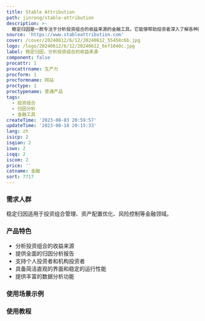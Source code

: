```yaml
---
title: Stable Attribution
path: jinrong/stable-attribution
description: >-
  稳定归因是一款专注于分析投资组合的收益来源的金融工具。它能够帮助投资者深入了解各种因素对投资组合收益的贡献度，并提供全面的归因分析报告。该产品具有简洁直观的界面、稳定的运行性能和丰富的数据分析功能。定价灵活，适用于个人投资者和机构投资者。定位于提升投资者的投资决策能力和投资组合管理效果。
source: 'https://www.stableattribution.com'
cover: /cover/20240612/6/12/20240612_55458c6b.jpg
logo: /logo/20240612/6/12/20240612_6ef1040c.jpg
label: 稳定归因，分析投资组合的收益来源
component: false
procattr: 1
procattrname: 生产力
procform: 1
procformname: 网站
proctype: 1
proctypename: 普通产品
tags:
  - 投资组合
  - 归因分析
  - 金融工具
createTime: '2023-08-03 20:59:57'
updateTime: '2023-08-18 20:15:33'
lang: zh
isicp: 2
isqian: 2
iswx: 2
isqq: 2
iscom: 2
price: ''
catname: 金融
sort: 7717
---
```




### 需求人群
稳定归因适用于投资组合管理、资产配置优化、风险控制等金融领域。

### 产品特色
- 分析投资组合的收益来源
- 提供全面的归因分析报告
- 支持个人投资者和机构投资者
- 具备简洁直观的界面和稳定的运行性能
- 提供丰富的数据分析功能

### 使用场景示例


### 使用教程


  
